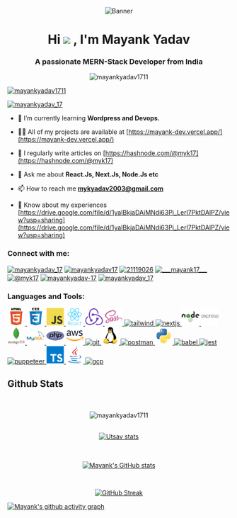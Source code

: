 <p align="center">
  <img src="https://res.cloudinary.com/dzxhn37ae/image/upload/v1715425278/uuciewpx74unm2fpus66.gif" alt="Banner">
</p>


<h1 align="center">Hi <img src="https://raw.githubusercontent.com/MartinHeinz/MartinHeinz/master/wave.gif" width="30px">
, I'm Mayank Yadav </h1>
<h3 align="center">A passionate MERN-Stack Developer from India</h3>
<p align="center"> <img src="https://komarev.com/ghpvc/?username=mayankyadav1711" alt="mayankyadav1711" /> </p>

<p align="left"> <a href="https://github.com/ryo-ma/github-profile-trophy"><img src="https://github-profile-trophy.vercel.app/?username=mayankyadav1711" alt="mayankyadav1711" /></a> </p>

<p align="left"> <a href="https://twitter.com/mayankyadav_17" target="blank"><img src="https://img.shields.io/twitter/follow/mayankyadav_17?logo=twitter&style=for-the-badge" alt="mayankyadav_17" /></a> </p>

- 🌱 I’m currently learning **Wordpress and Devops.**

- 👨‍💻 All of my projects are available at [https://mayank-dev.vercel.app/](https://mayank-dev.vercel.app/)

- 📝 I regularly write articles on [https://hashnode.com/@myk17](https://hashnode.com/@myk17)

- 💬 Ask me about **React.Js, Next.Js, Node.Js etc**

- 📫 How to reach me **mykyadav2003@gmail.com**

- 📄 Know about my experiences [https://drive.google.com/file/d/1yaIBkjaDAiMNdi63Pi_Lerl7PktDAlPZ/view?usp=sharing](https://drive.google.com/file/d/1yaIBkjaDAiMNdi63Pi_Lerl7PktDAlPZ/view?usp=sharing)

<h3 align="left">Connect with me:</h3>
<p align="left">
<a href="https://twitter.com/mayankyadav_17" target="blank"><img align="center" src="https://raw.githubusercontent.com/rahuldkjain/github-profile-readme-generator/master/src/images/icons/Social/twitter.svg" alt="mayankyadav_17" height="30" width="40" /></a>
<a href="https://linkedin.com/in/mayankyadav17" target="blank"><img align="center" src="https://raw.githubusercontent.com/rahuldkjain/github-profile-readme-generator/master/src/images/icons/Social/linked-in-alt.svg" alt="mayankyadav17" height="30" width="40" /></a>
<a href="https://stackoverflow.com/users/21119026" target="blank"><img align="center" src="https://raw.githubusercontent.com/rahuldkjain/github-profile-readme-generator/master/src/images/icons/Social/stack-overflow.svg" alt="21119026" height="30" width="40" /></a>
<a href="https://instagram.com/___mayank17___" target="blank"><img align="center" src="https://raw.githubusercontent.com/rahuldkjain/github-profile-readme-generator/master/src/images/icons/Social/instagram.svg" alt="___mayank17___" height="30" width="40" /></a>
<a href="https://hashnode.com/@myk17" target="blank"><img align="center" src="https://raw.githubusercontent.com/rahuldkjain/github-profile-readme-generator/master/src/images/icons/Social/hashnode.svg" alt="@myk17" height="30" width="40" /></a>
<a href="https://www.youtube.com//channel/UCIrpCdKKTh86NLvUylLlvCQ" target="blank"><img align="center" src="https://raw.githubusercontent.com/rahuldkjain/github-profile-readme-generator/master/src/images/icons/Social/youtube.svg" alt="mayankyadav-17" height="30" width="40" /></a>
<a href="https://www.leetcode.com/mayankyadav_17" target="blank"><img align="center" src="https://raw.githubusercontent.com/rahuldkjain/github-profile-readme-generator/master/src/images/icons/Social/leet-code.svg" alt="mayankyadav_17" height="30" width="40" /></a>
</p>

<h3 align="left">Languages and Tools:</h3>
<p align="left"> 
<a href="https://www.w3schools.com/html/" target="_blank" rel="noreferrer"> <img src="https://raw.githubusercontent.com/devicons/devicon/master/icons/html5/html5-original-wordmark.svg" alt="html5" width="40" height="40"/> </a>
<a href="https://www.w3schools.com/css/" target="_blank" rel="noreferrer"> <img src="https://raw.githubusercontent.com/devicons/devicon/master/icons/css3/css3-original-wordmark.svg" alt="css3" width="40" height="40"/> </a>
<a href="https://www.w3schools.com/js/" target="_blank" rel="noreferrer"> <img src="https://raw.githubusercontent.com/devicons/devicon/master/icons/javascript/javascript-original.svg" alt="javascript" width="40" height="40"/> </a>
<a href="https://reactjs.org/" target="_blank" rel="noreferrer"> <img src="https://raw.githubusercontent.com/devicons/devicon/master/icons/react/react-original-wordmark.svg" alt="react" width="40" height="40"/> </a>
<a href="https://redux.js.org" target="_blank" rel="noreferrer"> <img src="https://raw.githubusercontent.com/devicons/devicon/master/icons/redux/redux-original.svg" alt="redux" width="40" height="40"/> </a>
<a href="https://sass-lang.com" target="_blank" rel="noreferrer"> <img src="https://raw.githubusercontent.com/devicons/devicon/master/icons/sass/sass-original.svg" alt="sass" width="40" height="40"/> </a>
<a href="https://tailwindcss.com/" target="_blank" rel="noreferrer"> <img src="https://www.vectorlogo.zone/logos/tailwindcss/tailwindcss-icon.svg" alt="tailwind" width="40" height="40"/> </a>
<a href="https://nextjs.org/" target="_blank" rel="noreferrer"> <img src="https://cdn.worldvectorlogo.com/logos/nextjs-2.svg" alt="nextjs" width="40" height="40"/> </a>
<a href="https://nodejs.org" target="_blank" rel="noreferrer"> <img src="https://raw.githubusercontent.com/devicons/devicon/master/icons/nodejs/nodejs-original-wordmark.svg" alt="nodejs" width="40" height="40"/> </a>
<a href="https://expressjs.com" target="_blank" rel="noreferrer"> <img src="https://raw.githubusercontent.com/devicons/devicon/master/icons/express/express-original-wordmark.svg" alt="express" width="40" height="40"/> </a>
<a href="https://www.mongodb.com/" target="_blank" rel="noreferrer"> <img src="https://raw.githubusercontent.com/devicons/devicon/master/icons/mongodb/mongodb-original-wordmark.svg" alt="mongodb" width="40" height="40"/> </a>
<a href="https://www.mysql.com/" target="_blank" rel="noreferrer"> <img src="https://raw.githubusercontent.com/devicons/devicon/master/icons/mysql/mysql-original-wordmark.svg" alt="mysql" width="40" height="40"/> </a>
<a href="https://www.php.net" target="_blank" rel="noreferrer"> <img src="https://raw.githubusercontent.com/devicons/devicon/master/icons/php/php-original.svg" alt="php" width="40" height="40"/> </a>
<a href="https://aws.amazon.com" target="_blank" rel="noreferrer"> <img src="https://raw.githubusercontent.com/devicons/devicon/master/icons/amazonwebservices/amazonwebservices-original-wordmark.svg" alt="aws" width="40" height="40"/> </a>
<a href="https://git-scm.com/" target="_blank" rel="noreferrer"> <img src="https://www.vectorlogo.zone/logos/git-scm/git-scm-icon.svg" alt="git" width="40" height="40"/> </a>
<a href="https://www.linux.org/" target="_blank" rel="noreferrer"> <img src="https://raw.githubusercontent.com/devicons/devicon/master/icons/linux/linux-original.svg" alt="linux" width="40" height="40"/> </a>
<a href="https://postman.com" target="_blank" rel="noreferrer"> <img src="https://www.vectorlogo.zone/logos/getpostman/getpostman-icon.svg" alt="postman" width="40" height="40"/> </a>
<a href="https://www.python.org" target="_blank" rel="noreferrer"> <img src="https://raw.githubusercontent.com/devicons/devicon/master/icons/python/python-original.svg" alt="python" width="40" height="40"/> </a>
<a href="https://babeljs.io/" target="_blank" rel="noreferrer"> <img src="https://www.vectorlogo.zone/logos/babeljs/babeljs-icon.svg" alt="babel" width="40" height="40"/> </a>
<a href="https://jestjs.io" target="_blank" rel="noreferrer"> <img src="https://www.vectorlogo.zone/logos/jestjsio/jestjsio-icon.svg" alt="jest" width="40" height="40"/> </a>
<a href="https://github.com/puppeteer/puppeteer" target="_blank" rel="noreferrer"> <img src="https://www.vectorlogo.zone/logos/pptrdev/pptrdev-official.svg" alt="puppeteer" width="40" height="40"/> </a>
<a href="https://www.typescriptlang.org/" target="_blank" rel="noreferrer"> <img src="https://raw.githubusercontent.com/devicons/devicon/master/icons/typescript/typescript-original.svg" alt="typescript" width="40" height="40"/> </a>
<a href="https://www.java.com" target="_blank" rel="noreferrer"> <img src="https://raw.githubusercontent.com/devicons/devicon/master/icons/java/java-original.svg" alt="java" width="40" height="40"/> </a>
<a href="https://www.vectorlogo.zone/logos/google_cloud/google_cloud-icon.svg" target="_blank" rel="noreferrer"> <img src="https://www.vectorlogo.zone/logos/google_cloud/google_cloud-icon.svg" alt="gcp" width="40" height="40"/> </a>
</p>



## Github Stats


<br/>

<p align="center"><img align="center" src="https://github-readme-stats.vercel.app/api/top-langs?username=mayankyadav1711&show_icons=true&locale=en&layout=compact" alt="mayankyadav1711" /></p>
<br/>
<div align="center" > <a href="https://github.com/marketplace/actions/auto-assign-pr-and-issues"><img src="https://github-profile-trophy.vercel.app/?username=mayankyadav1711&row=3&column=3&theme=onedark" alt="Utsav stats" /></a> </div> <br/> <br/>
<div align="center">
  
[![Mayank's GitHub stats](https://github-readme-stats.vercel.app/api?username=mayankyadav1711&show_icons=true&theme=radical)]()
</div> <br>
<div align="center">
  
  [![GitHub Streak](https://nirzak-streak-stats.vercel.app?user=mayankyadav1711)](https://git.io/streak-stats)
  
</div>
<p align = "center">
  
[![Mayank's github activity graph](https://github-readme-activity-graph.vercel.app/graph?username=mayankyadav1711&bg_color=000000&color=fa7900&line=fb8c1d&point=fb3b02&area=true&hide_border=true)](https://github.com/mayankyadav1711)
  
</p>
